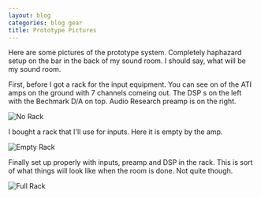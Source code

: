 ```yaml
---
layout: blog
categories: blog gear
title: Prototype Pictures
---
```

Here are some pictures of the prototype system. Completely haphazard
setup on the bar in the back of my sound room. I should say, what will
be my sound room.

First, before I got a rack for the input equipment. You can see on of
the ATI amps on the ground with 7 channels comeing out.  The DSP s on
the left with the Bechmark D/A on top. Audio Research preamp is on the
right.

![No Rack](http://perry.alexander.name/images/stereo-proto1.jpg)

I bought a rack that I'll use for inputs.  Here it is empty by the
amp.

![Empty Rack](http://perry.alexander.name/images/stereo-proto2.jpg)

Finally set up properly with inputs, preamp and DSP in the rack. This
is sort of what things will look like when the room is done.  Not
quite though.

![Full Rack](http://perry.alexander.name/images/stereo-proto3.jpg)

